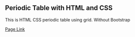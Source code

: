 ## Periodic Table with HTML and CSS

This is HTML CSS periodic table using grid. Without Bootstrap

[Page Link](https://sudeepsudhevan.github.io/Periodic-Table-with-HTML-and-CSS/)
